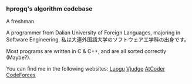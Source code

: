 ### hprogq's algorithm codebase

A freshman.

A programmer from Dalian University of Foreign Languages, majoring in Software Engineering.
私は大連外国語大学のソフトウェア工学科の出身です。

Most programs are written in C & C++, and are all sorted correctly (Maybe?).

You can find me in the following websites:
[Luogu](https://www.luogu.com.cn/user/56210)
[Vjudge](https://vjudge.net/user/hprogq)
[AtCoder](https://atcoder.jp/users/hprogq)
[CodeForces](https://codeforces.com/profile/hprogq)